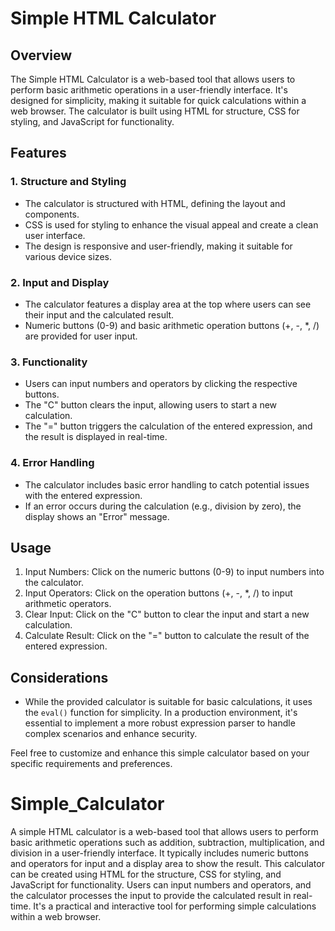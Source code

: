 # Simple HTML Calculator

## Overview

The Simple HTML Calculator is a web-based tool that allows users to perform basic arithmetic operations in a user-friendly interface. It's designed for simplicity, making it suitable for quick calculations within a web browser. The calculator is built using HTML for structure, CSS for styling, and JavaScript for functionality.

## Features

### 1. Structure and Styling

- The calculator is structured with HTML, defining the layout and components.
- CSS is used for styling to enhance the visual appeal and create a clean user interface.
- The design is responsive and user-friendly, making it suitable for various device sizes.

### 2. Input and Display

- The calculator features a display area at the top where users can see their input and the calculated result.
- Numeric buttons (0-9) and basic arithmetic operation buttons (+, -, *, /) are provided for user input.

### 3. Functionality

- Users can input numbers and operators by clicking the respective buttons.
- The "C" button clears the input, allowing users to start a new calculation.
- The "=" button triggers the calculation of the entered expression, and the result is displayed in real-time.

### 4. Error Handling

- The calculator includes basic error handling to catch potential issues with the entered expression.
- If an error occurs during the calculation (e.g., division by zero), the display shows an "Error" message.

## Usage

1. Input Numbers: Click on the numeric buttons (0-9) to input numbers into the calculator.
2. Input Operators: Click on the operation buttons (+, -, *, /) to input arithmetic operators.
3. Clear Input: Click on the "C" button to clear the input and start a new calculation.
4. Calculate Result: Click on the "=" button to calculate the result of the entered expression.

## Considerations

- While the provided calculator is suitable for basic calculations, it uses the `eval()` function for simplicity. In a production environment, it's essential to implement a more robust expression parser to handle complex scenarios and enhance security.

Feel free to customize and enhance this simple calculator based on your specific requirements and preferences.
# Simple_Calculator
A simple HTML calculator is a web-based tool that allows users to perform basic arithmetic operations such as addition, subtraction, multiplication, and division in a user-friendly interface. It typically includes numeric buttons and operators for input and a display area to show the result. This calculator can be created using HTML for the structure, CSS for styling, and JavaScript for functionality. Users can input numbers and operators, and the calculator processes the input to provide the calculated result in real-time. It's a practical and interactive tool for performing simple calculations within a web browser.
